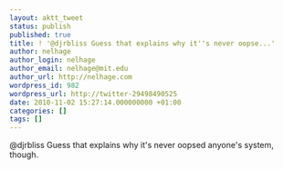 ```yaml
---
layout: aktt_tweet
status: publish
published: true
title: ! '@djrbliss Guess that explains why it''s never oopse...'
author: nelhage
author_login: nelhage
author_email: nelhage@mit.edu
author_url: http://nelhage.com
wordpress_id: 982
wordpress_url: http://twitter-29498490525
date: 2010-11-02 15:27:14.000000000 +01:00
categories: []
tags: []
---
```

@djrbliss Guess that explains why it's never oopsed anyone's system, though.
